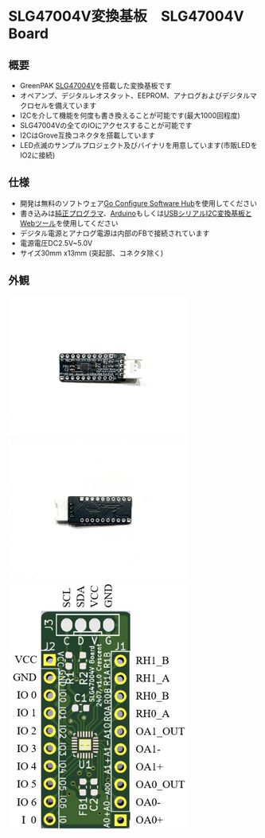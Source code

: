 # SLG47004V変換基板　SLG47004V Board

## 概要 
  * GreenPAK [SLG47004V][1]を搭載した変換基板です 
  * オペアンプ、デジタルレオスタット、EEPROM、アナログおよびデジタルマクロセルを備えています    
  * I2Cを介して機能を何度も書き換えることが可能です(最大1000回程度)    
  * SLG47004Vの全てのIOにアクセスすることが可能です  
  * I2CはGrove互換コネクタを搭載しています
  * LED点滅のサンプルプロジェクト及びバイナリを用意しています(市販LEDをIO2に接続)

 

## 仕様  
  * 開発は無料のソフトウェア[Go Configure Software Hub][2]を使用してください  
  * 書き込みは[純正プログラマ][3]、[Arduino][4]もしくは[USBシリアルI2C変換基板とWebツール][5]を使用してください  
  * デジタル電源とアナログ電源は内部のFBで接続されています
  * 電源電圧DC2.5V~5.0V
  * サイズ30mm x13mm (突起部、コネクタ除く)


## 外観
<img src="img/img1.jpg" width="360">
<img src="img/img2.jpg" width="360">
<img src="img/img3.jpg" width="360">


[1]: https://www.renesas.com/ja/products/programmable-mixed-signal-asic-ip-products/greenpak-programmable-mixed-signal-products/analogpak/slg47004-programmable-mixed-signal-matrix-system-programmability-and-advanced-analog-features
[2]: https://www.renesas.com/ja/software-tool/go-configure-software-hub
[3]: https://www.renesas.com/ja/products/programmable-mixed-signal-asic-ip-products/greenpak-programmable-mixed-signal-products/slg4dvkgsd-greenpak-serial-debugger-board-gsd
[4]: https://www.renesas.com/ja/document/apn/cm-255-slg468246-mtp-arduino-programming-example
[5]: https://meerstern.github.io/web_serial_greenpak_writer.html

